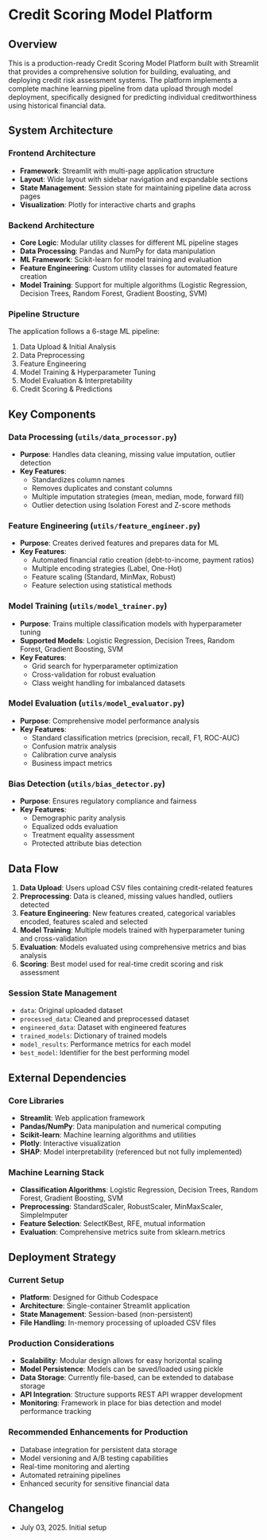 # Credit Scoring Model Platform

## Overview

This is a production-ready Credit Scoring Model Platform built with Streamlit that provides a comprehensive solution for building, evaluating, and deploying credit risk assessment systems. The platform implements a complete machine learning pipeline from data upload through model deployment, specifically designed for predicting individual creditworthiness using historical financial data.

## System Architecture

### Frontend Architecture
- **Framework**: Streamlit with multi-page application structure
- **Layout**: Wide layout with sidebar navigation and expandable sections
- **State Management**: Session state for maintaining pipeline data across pages
- **Visualization**: Plotly for interactive charts and graphs

### Backend Architecture
- **Core Logic**: Modular utility classes for different ML pipeline stages
- **Data Processing**: Pandas and NumPy for data manipulation
- **ML Framework**: Scikit-learn for model training and evaluation
- **Feature Engineering**: Custom utility classes for automated feature creation
- **Model Training**: Support for multiple algorithms (Logistic Regression, Decision Trees, Random Forest, Gradient Boosting, SVM)

### Pipeline Structure
The application follows a 6-stage ML pipeline:
1. Data Upload & Initial Analysis
2. Data Preprocessing
3. Feature Engineering
4. Model Training & Hyperparameter Tuning
5. Model Evaluation & Interpretability
6. Credit Scoring & Predictions

## Key Components

### Data Processing (`utils/data_processor.py`)
- **Purpose**: Handles data cleaning, missing value imputation, outlier detection
- **Key Features**: 
  - Standardizes column names
  - Removes duplicates and constant columns
  - Multiple imputation strategies (mean, median, mode, forward fill)
  - Outlier detection using Isolation Forest and Z-score methods

### Feature Engineering (`utils/feature_engineer.py`)
- **Purpose**: Creates derived features and prepares data for ML
- **Key Features**:
  - Automated financial ratio creation (debt-to-income, payment ratios)
  - Multiple encoding strategies (Label, One-Hot)
  - Feature scaling (Standard, MinMax, Robust)
  - Feature selection using statistical methods

### Model Training (`utils/model_trainer.py`)
- **Purpose**: Trains multiple classification models with hyperparameter tuning
- **Supported Models**: Logistic Regression, Decision Trees, Random Forest, Gradient Boosting, SVM
- **Key Features**:
  - Grid search for hyperparameter optimization
  - Cross-validation for robust evaluation
  - Class weight handling for imbalanced datasets

### Model Evaluation (`utils/model_evaluator.py`)
- **Purpose**: Comprehensive model performance analysis
- **Key Features**:
  - Standard classification metrics (precision, recall, F1, ROC-AUC)
  - Confusion matrix analysis
  - Calibration curve analysis
  - Business impact metrics

### Bias Detection (`utils/bias_detector.py`)
- **Purpose**: Ensures regulatory compliance and fairness
- **Key Features**:
  - Demographic parity analysis
  - Equalized odds evaluation
  - Treatment equality assessment
  - Protected attribute bias detection

## Data Flow

1. **Data Upload**: Users upload CSV files containing credit-related features
2. **Preprocessing**: Data is cleaned, missing values handled, outliers detected
3. **Feature Engineering**: New features created, categorical variables encoded, features scaled and selected
4. **Model Training**: Multiple models trained with hyperparameter tuning and cross-validation
5. **Evaluation**: Models evaluated using comprehensive metrics and bias analysis
6. **Scoring**: Best model used for real-time credit scoring and risk assessment

### Session State Management
- `data`: Original uploaded dataset
- `processed_data`: Cleaned and preprocessed dataset
- `engineered_data`: Dataset with engineered features
- `trained_models`: Dictionary of trained models
- `model_results`: Performance metrics for each model
- `best_model`: Identifier for the best performing model

## External Dependencies

### Core Libraries
- **Streamlit**: Web application framework
- **Pandas/NumPy**: Data manipulation and numerical computing
- **Scikit-learn**: Machine learning algorithms and utilities
- **Plotly**: Interactive visualization
- **SHAP**: Model interpretability (referenced but not fully implemented)

### Machine Learning Stack
- **Classification Algorithms**: Logistic Regression, Decision Trees, Random Forest, Gradient Boosting, SVM
- **Preprocessing**: StandardScaler, RobustScaler, MinMaxScaler, SimpleImputer
- **Feature Selection**: SelectKBest, RFE, mutual information
- **Evaluation**: Comprehensive metrics suite from sklearn.metrics

## Deployment Strategy

### Current Setup
- **Platform**: Designed for Github Codespace
- **Architecture**: Single-container Streamlit application
- **State Management**: Session-based (non-persistent)
- **File Handling**: In-memory processing of uploaded CSV files

### Production Considerations
- **Scalability**: Modular design allows for easy horizontal scaling
- **Model Persistence**: Models can be saved/loaded using pickle
- **Data Storage**: Currently file-based, can be extended to database storage
- **API Integration**: Structure supports REST API wrapper development
- **Monitoring**: Framework in place for bias detection and model performance tracking

### Recommended Enhancements for Production
- Database integration for persistent data storage
- Model versioning and A/B testing capabilities
- Real-time monitoring and alerting
- Automated retraining pipelines
- Enhanced security for sensitive financial data

## Changelog
- July 03, 2025. Initial setup

